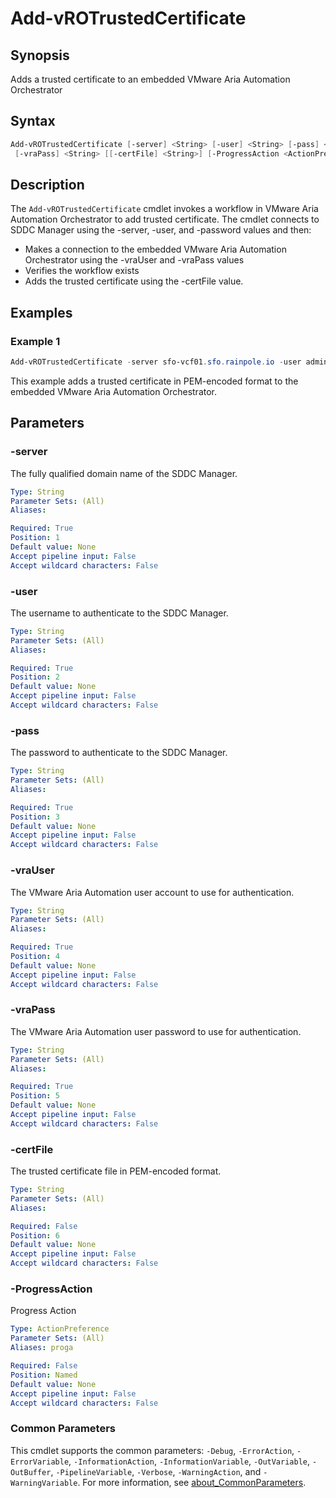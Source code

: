 # Add-vROTrustedCertificate

## Synopsis

Adds a trusted certificate to an embedded VMware Aria Automation Orchestrator

## Syntax

```powershell
Add-vROTrustedCertificate [-server] <String> [-user] <String> [-pass] <String> [-vraUser] <String>
 [-vraPass] <String> [[-certFile] <String>] [-ProgressAction <ActionPreference>] [<CommonParameters>]
```

## Description

The `Add-vROTrustedCertificate` cmdlet invokes a workflow in VMware Aria Automation Orchestrator to add trusted
certificate.
The cmdlet connects to SDDC Manager using the -server, -user, and -password values and then:

- Makes a connection to the embedded VMware Aria Automation Orchestrator using the -vraUser and -vraPass values
- Verifies the workflow exists
- Adds the trusted certificate using the -certFile value.

## Examples

### Example 1

```powershell
Add-vROTrustedCertificate -server sfo-vcf01.sfo.rainpole.io -user administrator@vsphere.local -pass VMw@re1! -vraUser configadmin -vraPass VMw@re1! -certFile "C:\Root64.pem"
```

This example adds a trusted certificate in PEM-encoded format to the embedded VMware Aria Automation Orchestrator.

## Parameters

### -server

The fully qualified domain name of the SDDC Manager.

```yaml
Type: String
Parameter Sets: (All)
Aliases:

Required: True
Position: 1
Default value: None
Accept pipeline input: False
Accept wildcard characters: False
```

### -user

The username to authenticate to the SDDC Manager.

```yaml
Type: String
Parameter Sets: (All)
Aliases:

Required: True
Position: 2
Default value: None
Accept pipeline input: False
Accept wildcard characters: False
```

### -pass

The password to authenticate to the SDDC Manager.

```yaml
Type: String
Parameter Sets: (All)
Aliases:

Required: True
Position: 3
Default value: None
Accept pipeline input: False
Accept wildcard characters: False
```

### -vraUser

The VMware Aria Automation user account to use for authentication.

```yaml
Type: String
Parameter Sets: (All)
Aliases:

Required: True
Position: 4
Default value: None
Accept pipeline input: False
Accept wildcard characters: False
```

### -vraPass

The VMware Aria Automation user password to use for authentication.

```yaml
Type: String
Parameter Sets: (All)
Aliases:

Required: True
Position: 5
Default value: None
Accept pipeline input: False
Accept wildcard characters: False
```

### -certFile

The trusted certificate file in PEM-encoded format.

```yaml
Type: String
Parameter Sets: (All)
Aliases:

Required: False
Position: 6
Default value: None
Accept pipeline input: False
Accept wildcard characters: False
```

### -ProgressAction

Progress Action

```yaml
Type: ActionPreference
Parameter Sets: (All)
Aliases: proga

Required: False
Position: Named
Default value: None
Accept pipeline input: False
Accept wildcard characters: False
```

### Common Parameters

This cmdlet supports the common parameters: `-Debug`, `-ErrorAction`, `-ErrorVariable`, `-InformationAction`, `-InformationVariable`, `-OutVariable`, `-OutBuffer`, `-PipelineVariable`, `-Verbose`, `-WarningAction`, and `-WarningVariable`. For more information, see [about_CommonParameters](http://go.microsoft.com/fwlink/?LinkID=113216).
